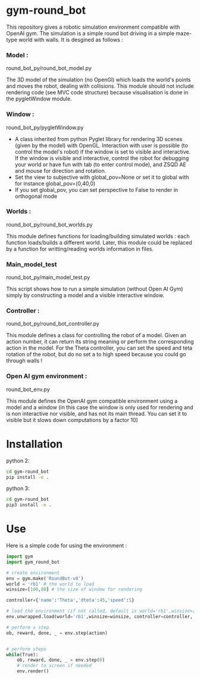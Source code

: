 # gym-round_bot

This repository gives a robotic simulation environment compatible with OpenAI gym. The simulation is a simple round bot driving in a simple maze-type world with walls. It is desgined as follows :

### Model :
round_bot_py/round_bot_model.py

The 3D model of the simulation (no OpenGl) which loads the world's points and moves the robot, dealing with collisions. This module should not include rendering code (see MVC code structure) because visualisation is done in the pygletWindow module.

### Window :
round_bot_py/pygletWindow.py

+ A class inherited from python Pyglet library for rendering 3D scenes (given by the model) with OpenGL. Interaction with user is possible (to control the model's robot) if the window is set to visible and interactive. If the window is visible and interactive, control the robot for debugging your world or have fun with tab (to enter control mode), and ZSQD AE and mouse for direction and rotation.
+ Set the view to subjective with global_pov=None or set it to global with for instance global_pov=(0,40,0)
+ If you set global_pov, you can set perspective to False to render in orthogonal mode

### Worlds :
round_bot_py/round_bot_worlds.py

This module defines functions for loading/building simulated worlds : each function loads/builds a different world. Later, this module could be replaced by a function for writting/reading worlds information in files.

### Main_model_test
round_bot_py/main_model_test.py

This script shows how to run a simple simulation (without Open AI Gym) simply by constructing a model and a visible interactive window.

### Controller :
round_bot_py/round_bot_controller.py

This module defines a class for controlling the robot of a model. Given an action number, it can return its string meaning or perform the corresponding action in the model. For the Theta controller, you can set the speed and teta rotation of the robot, but do no set a to high speed because you could go through walls !

### Open AI gym environment :
round_bot_env.py

This module defines the OpenAI gym compatible environment using a model and a window (in this case the window is only used for rendering and is non interactive nor visible, and has not its main thread. You can set it to visible but it slows down computations by a factor 10)


# Installation

python 2:
```bash
cd gym-round_bot
pip install -e .
```
python 3:
```bash
cd gym-round_bot
pip3 install -e .
```

# Use

Here is a simple code for using the environment :
```Python
import gym
import gym_round_bot

# create environment
env = gym.make('RoundBot-v0')
world = 'rb1' # the world to load
winsize=[100,80] # the size of window for rendering

controller={'name':'Theta','dteta':45,'speed':5}

# load the environment (if not called, default is world='rb1',winsize=[80,60], controller={'name':'Theta','dteta':20,'speed':10}), global_pov = None, perppective=True )
env.unwrapped.load(world='rb1',winsize=winsize, controller=controller, global_pov = (0,20,0)), perppective=False)

# perform a step
ob, reward, done, _ = env.step(action)


# perform steps
while(True):
    ob, reward, done, _ = env.step(0)
    # render to screen if needed
    env.render()
```
